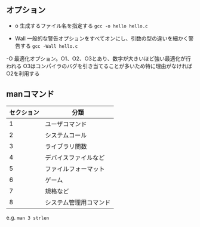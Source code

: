 ## オプション

- o
生成するファイル名を指定する
`gcc -o hello hello.c`

- Wall
一般的な警告オプションをすべてオンにし、引数の型の違いを細かく警告する
`gcc -Wall hello.c`

-O
最適化オプション。O1、O2、O3とあり、数字が大きいほど強い最適化が行われる
O3はコンパイラのバグを引き当てることが多いため特に理由がなければO2を利用する

## manコマンド

| セクション | 分類 |
| -- | -- |
| 1 | ユーザコマンド |
| 2 | システムコール |
| 3 | ライブラリ関数 |
| 4 | デバイスファイルなど　|
| 5 | ファイルフォーマット |
| 6 | ゲーム |
| 7 | 規格など |
| 8 | システム管理用コマンド |

e.g. `man 3 strlen`
